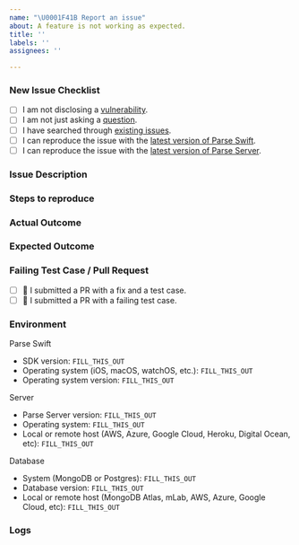 ```yaml
---
name: "\U0001F41B Report an issue"
about: A feature is not working as expected.
title: ''
labels: ''
assignees: ''

---
```


### New Issue Checklist
<!--
    Please check all of the following boxes [x] before submitting your issue.
    Click the "Preview" tab for better readability.
    Thanks for contributing to Parse Swift!
-->

- [ ] I am not disclosing a [vulnerability](https://github.com/parse-community/parse-server/blob/master/SECURITY.md).
- [ ] I am not just asking a [question](https://github.com/parse-community/.github/blob/master/SUPPORT.md).
- [ ] I have searched through [existing issues](https://github.com/parse-community/parse-server/issues?q=is%3Aissue).
- [ ] I can reproduce the issue with the [latest version of Parse Swift](https://github.com/parse-community/Parse-Swift/releases). <!-- We don't investigate issues for outdated releases. -->
- [ ] I can reproduce the issue with the [latest version of Parse Server](https://github.com/parse-community/parse-server/releases).

### Issue Description
<!-- What is the specific issue? -->

### Steps to reproduce
<!-- How can someone else reproduce the issue? -->

### Actual Outcome
<!-- What outcome, for example query result, did you get? -->

### Expected Outcome
<!-- What outcome, for example query result, did you expect? -->

### Failing Test Case / Pull Request
<!--
    Check one of the following boxes [x] if you added a PR and add the link.
    See the contribution guide for guidance, if you get stuck please do ask for help:
    https://github.com/parse-community/Parse-Swift/blob/main/CONTRIBUTING.md
-->

- [ ] 🤩 I submitted a PR with a fix and a test case.
- [ ] 🧐 I submitted a PR with a failing test case.

###  Environment
<!-- Be specific with versions, don't use "latest" or semver ranges like "~x.y.z" or "^x.y.z". -->

Parse Swift
- SDK version: `FILL_THIS_OUT`
- Operating system (iOS, macOS, watchOS, etc.): `FILL_THIS_OUT`
- Operating system version: `FILL_THIS_OUT`

Server
- Parse Server version: `FILL_THIS_OUT`
- Operating system: `FILL_THIS_OUT`
- Local or remote host (AWS, Azure, Google Cloud, Heroku, Digital Ocean, etc): `FILL_THIS_OUT`

Database
- System (MongoDB or Postgres): `FILL_THIS_OUT`
- Database version: `FILL_THIS_OUT`
- Local or remote host (MongoDB Atlas, mLab, AWS, Azure, Google Cloud, etc): `FILL_THIS_OUT`

### Logs
<!-- Include relevant logs here. -->
